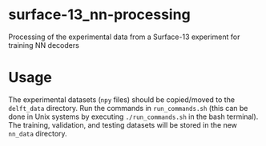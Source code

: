 # surface-13_nn-processing
Processing of the experimental data from a Surface-13 experiment for training NN decoders

# Usage

The experimental datasets (`npy` files) should be copied/moved to the `delft_data` directory. 
Run the commands in `run_commands.sh` (this can be done in Unix systems by executing `./run_commands.sh` in the bash terminal). 
The training, validation, and testing datasets will be stored in the new `nn_data` directory. 

